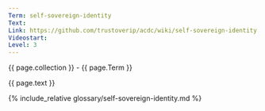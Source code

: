 ```yaml
---
Term: self-sovereign-identity
Text: 
Link: https://github.com/trustoverip/acdc/wiki/self-sovereign-identity.md
Videostart: 
Level: 3
---
```


{{ page.collection }} - {{ page.Term }}

   {{ page.text }}

{% include_relative glossary/self-sovereign-identity.md %}
